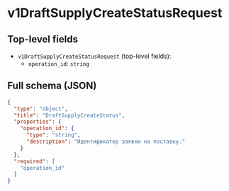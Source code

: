 # v1DraftSupplyCreateStatusRequest

## Top-level fields
- `v1DraftSupplyCreateStatusRequest` (top-level fields):
  - `operation_id`: `string`

## Full schema (JSON)
```json
{
  "type": "object",
  "title": "DraftSupplyCreateStatus",
  "properties": {
    "operation_id": {
      "type": "string",
      "description": "Идентификатор заявки на поставку."
    }
  },
  "required": [
    "operation_id"
  ]
}
```
